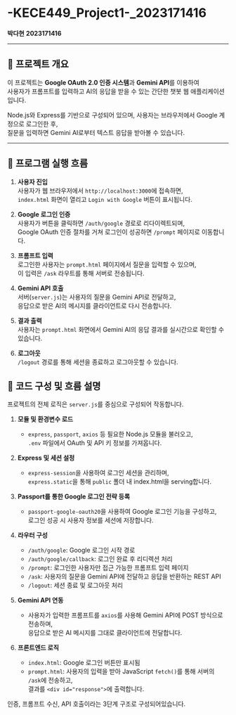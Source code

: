 # -KECE449_Project1-_2023171416

**박다현**
**2023171416** 

---

## 📌 프로젝트 개요

이 프로젝트는 **Google OAuth 2.0 인증 시스템**과 **Gemini API**를 이용하여  
사용자가 프롬프트를 입력하고 AI의 응답을 받을 수 있는 간단한 챗봇 웹 애플리케이션입니다.

Node.js와 Express를 기반으로 구성되어 있으며, 사용자는 브라우저에서 Google 계정으로 로그인한 후,  
질문을 입력하면 Gemini AI로부터 텍스트 응답을 받아볼 수 있습니다.

---

## 🔁 프로그램 실행 흐름

1. **사용자 진입**  
   사용자가 웹 브라우저에서 `http://localhost:3000`에 접속하면,  
   `index.html` 화면이 열리고 `Login with Google` 버튼이 표시됩니다.

2. **Google 로그인 인증**  
   사용자가 버튼을 클릭하면 `/auth/google` 경로로 리다이렉트되며,  
   Google OAuth 인증 절차를 거쳐 로그인이 성공하면 `/prompt` 페이지로 이동합니다.

3. **프롬프트 입력**  
   로그인한 사용자는 `prompt.html` 페이지에서 질문을 입력할 수 있으며,  
   이 입력은 `/ask` 라우트를 통해 서버로 전송됩니다.

4. **Gemini API 호출**  
   서버(`server.js`)는 사용자의 질문을 Gemini API로 전달하고,  
   응답으로 받은 AI의 메시지를 클라이언트로 다시 전송합니다.

5. **결과 출력**  
   사용자는 `prompt.html` 화면에서 Gemini AI의 응답 결과를 실시간으로 확인할 수 있습니다.

6. **로그아웃**  
   `/logout` 경로를 통해 세션을 종료하고 로그아웃할 수 있습니다.



## 🧠 코드 구성 및 흐름 설명

프로젝트의 전체 로직은 `server.js`를 중심으로 구성되어 작동합니다.

1. **모듈 및 환경변수 로드**
   - `express`, `passport`, `axios` 등 필요한 Node.js 모듈을 불러오고,  
     `.env` 파일에서 OAuth 및 API 키 정보를 가져옵니다.

2. **Express 및 세션 설정**
   - `express-session`을 사용하여 로그인 세션을 관리하며,  
     `express.static`을 통해 `public` 폴더 내 index.html을 serving합니다.

3. **Passport를 통한 Google 로그인 전략 등록**
   - `passport-google-oauth20`을 사용하여 Google 로그인 기능을 구성하고,  
     로그인 성공 시 사용자 정보를 세션에 저장합니다.

4. **라우터 구성**
   - `/auth/google`: Google 로그인 시작 경로  
   - `/auth/google/callback`: 로그인 완료 후 리디렉션 처리  
   - `/prompt`: 로그인한 사용자만 접근 가능한 프롬프트 입력 페이지  
   - `/ask`: 사용자의 질문을 Gemini API에 전달하고 응답을 반환하는 REST API  
   - `/logout`: 세션 종료 및 로그아웃 처리

5. **Gemini API 연동**
   - 사용자가 입력한 프롬프트를 `axios`를 사용해 Gemini API에 POST 방식으로 전송하며,  
     응답으로 받은 AI 메시지를 그대로 클라이언트에 전달합니다.

6. **프론트엔드 로직**
   - `index.html`: Google 로그인 버튼만 표시됨  
   - `prompt.html`: 사용자의 입력을 받아 JavaScript `fetch()`를 통해 서버의 `/ask`에 전송하고,  
     결과를 `<div id="response">`에 출력합니다.

인증, 프롬프트 수신, API 호출이라는 3단계 구조로 구성되어있습니다.


